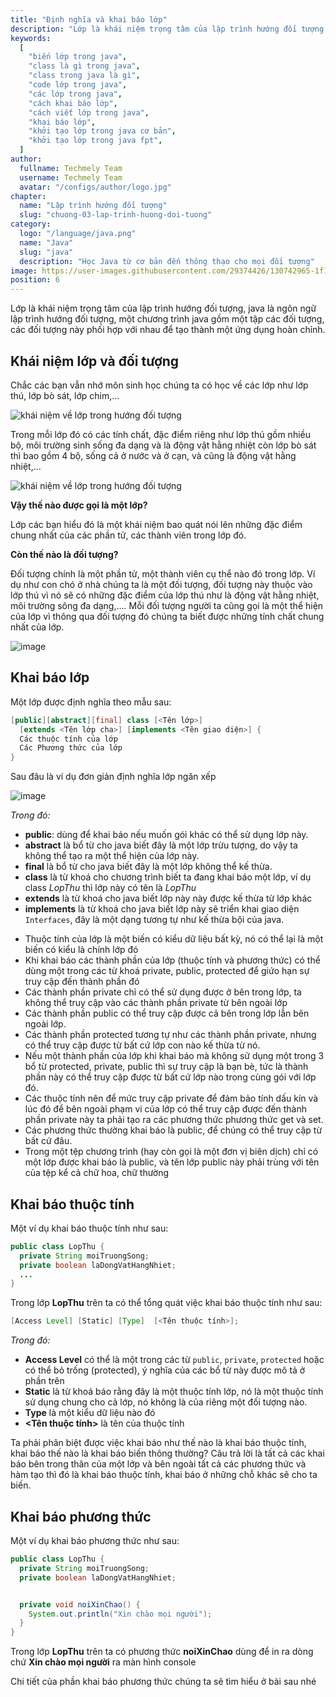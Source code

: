 ```yaml
---
title: "Định nghĩa và khai báo lớp"
description: "Lớp là khái niệm trọng tâm của lập trình hướng đối tượng, java là ngôn ngữ lập trình hướng đối tượng, một chương trình java gồm một tập các đối tượng, các đối tượng này phối hợp với nhau để tạo thành một ứng dụng hoàn chỉnh."
keywords:
  [
    "biến lớp trong java",
    "class là gì trong java",
    "class trong java là gì",
    "code lớp trong java",
    "các lớp trong java",
    "cách khai báo lớp",
    "cách viết lớp trong java",
    "khai báo lớp",
    "khởi tạo lớp trong java cơ bản",
    "khởi tạo lớp trong java fpt",
  ]
author:
  fullname: Techmely Team
  username: Techmely Team
  avatar: "/configs/author/logo.jpg"
chapter:
  name: "Lập trình hướng đối tượng"
  slug: "chuong-03-lap-trinh-huong-doi-tuong"
category:
  logo: "/language/java.png"
  name: "Java"
  slug: "java"
  description: "Học Java từ cơ bản đến thông thạo cho mọi đối tượng"
image: https://user-images.githubusercontent.com/29374426/130742965-1f138a2b-3612-4150-884c-fdd62de6c00e.png
position: 6
---
```


Lớp là khái niệm trọng tâm của lập trình hướng đối tượng, java là ngôn ngữ lập trình hướng đối tượng, một chương trình java gồm một tập các đối tượng, các đối tượng này phối hợp với nhau để tạo thành một ứng dụng hoàn chỉnh.

## Khái niệm lớp và đối tượng

Chắc các bạn vẫn nhớ môn sinh học chúng ta có học về các lớp như lớp thú, lớp bò sát, lớp chim,…

![khái niệm về lớp trong hướng đối tượng](https://user-images.githubusercontent.com/29374426/130742965-1f138a2b-3612-4150-884c-fdd62de6c00e.png)

Trong mỗi lớp đó có các tính chất, đặc điểm riêng như lớp thú gồm nhiều bộ, môi trường sinh sống đa dạng và là động vật hằng nhiệt còn lớp bò sát thì bao gồm 4 bộ, sống cả ở nước và ở cạn, và cũng là động vật hằng nhiệt,...

![khái niệm về lớp trong hướng đối tượng](https://user-images.githubusercontent.com/29374426/130743146-518e205e-6410-4040-b6ae-6c534eefdde5.png)

**Vậy thế nào được gọi là một lớp?**

Lớp các bạn hiểu đó là một khái niệm bao quát nói lên những đặc điểm chung nhất của các phần tử, các thành viên trong lớp đó.

**Còn thế nào là đối tượng?**

Đối tượng chính là một phần tử, một thành viên cụ thể nào đó trong lớp. Ví dụ như con chó ở nhà chúng ta là một đối tượng, đối tượng này thuộc vào lớp thú vì nó sẽ có những đặc điểm của lớp thú như là động vật hằng nhiệt, môi trường sông đa dạng,.... Mỗi đối tượng người ta cũng gọi là một thể hiện của lớp vì thông qua đối tượng đó chúng ta biết được những tính chất chung nhất của lớp.

![image](https://user-images.githubusercontent.com/29374426/130745801-ed5702c5-c481-4372-b6a3-394ad4b52e19.png)

## Khai báo lớp

Một lớp được định nghĩa theo mẫu sau:

```java
[public][abstract][final] class [<Tên lớp>]
  [extends <Tên lớp cha>] [implements <Tên giao diện>] {
  Các thuộc tính của lớp
  Các Phương thức của lớp
}
```

Sau đâu là ví dụ đơn giản định nghĩa lớp ngăn xếp

![image](https://user-images.githubusercontent.com/29374426/125044954-b208ce00-e0c6-11eb-8026-4c9fd59e7a29.png)

_Trong đó:_

- **public**: dùng để khai báo nếu muốn gói khác có thể sử dụng lớp này.
- **abstract** là bổ từ cho java biết đây là một lớp trừu tượng, do vậy ta không thể tạo ra một thể hiện của lớp này.
- **final** là bổ từ cho java biết đây là một lớp không thể kế thừa.
- **class** là từ khoá cho chương trình biết ta đang khai báo một lớp, ví dụ class _LopThu_ thì lớp này có tên là _LopThu_
- **extends** là từ khoá cho java biết lớp này này được kế thừa từ lớp khác
- **implements** là từ khoá cho java biết lớp này sẽ triển khai giao diện `Interfaces`, đây là một dạng tương tự như kế thừa bội của java.

<div class="note">
  <ul>
    <li>Thuộc tính của lớp là một biến có kiểu dữ liệu bất kỳ, nó có thể lại là một biến có kiểu là chính lớp đó</li>
    <li>Khi khai báo các thành phần của lớp (thuộc tính và phương thức) có thể dùng một trong các từ khoá private, public, protected để giứo hạn sự truy cập đến thành phần đó</li>
    <li>Các thành phần private chỉ có thể sử dụng được ở bên trong lớp, ta không thể truy cập vào các thành phần private từ bên ngoài lớp</li>
    <li>Các thành phần public có thể truy cập được cả bên trong lớp lẫn bên ngoài lớp.</li>
    <li>Các thành phần protected tương tự như các thành phần private, nhưng có thể truy cập được từ bất cứ lớp con nào kế thừa từ nó.</li>
    <li>Nếu một thành phần của lớp khi khai báo mà không sử dụng một trong 3 bổ từ protected, private, public thì sự truy cập là bạn bè, tức là thành phần này có thể truy cập được từ bất cứ lớp nào trong cùng gói với lớp đó.</li>
    <li>Các thuộc tính nên để mức truy cập private để đảm bảo tính dấu kín và lúc đó để bên ngoài phạm vi của lớp có thể truy cập được đến thành phần private này ta phải tạo ra các phương thức phương thức get và set.</li>
    <li>Các phương thức thường khai báo là public, để chúng có thể truy cập từ bất cứ đâu.</li>
    <li>Trong một tệp chương trình (hay còn gọi là một đơn vị biên dịch) chỉ có một lớp được khai báo là public, và tên lớp public này phải trùng với tên của tệp kể cả chữ hoa, chữ thường</li>
  </ul>
</div>

## Khai báo thuộc tính

Một ví dụ khai báo thuộc tính như sau:

```java
public class LopThu {
  private String moiTruongSong;
  private boolean laDongVatHangNhiet;
  ...
}
```

Trong lớp **LopThu** trên ta có thể tổng quát việc khai báo thuộc tính như sau:

```java
[Access Level] [Static] [Type]  [<Tên thuộc tính>];
```

_Trong đó:_

- **Access Level** có thể là một trong các từ `public`, `private`, `protected` hoặc có thể bỏ trống (protected), ý nghĩa của các bổ từ này được mô tả ở phần trên
- **Static** là từ khoá báo rằng đây là một thuộc tính lớp, nó là một thuộc tính sử dụng chung cho cả lớp, nó không là của riêng một đối tượng nào.
- **Type** là một kiểu dữ liệu nào đó
- **<Tên thuộc tính>** là tên của thuộc tính

<div class="note">
Ta phải phân biệt được việc khai báo như thế nào là khai báo thuộc tính, khai báo thế nào là khai báo biến thông thường? Câu trả lời là tất cả các khai báo bên trong thân của một lớp và bên ngoài tất cả các phương thức và hàm tạo thì đó là khai báo thuộc tính, khai báo ở những chỗ khác sẽ cho ta biến.
</div>

## Khai báo phương thức

Một ví dụ khai báo phương thức như sau:

```java
public class LopThu {
  private String moiTruongSong;
  private boolean laDongVatHangNhiet;


  private void noiXinChao() {
    System.out.println("Xin chào mọi người");
  }
}
```

Trong lớp **LopThu** trên ta có phương thức **noiXinChao** dùng để in ra dòng chứ **Xin chào mọi người** ra màn hình console

Chi tiết của phần khai báo phương thức chúng ta sẽ tìm hiểu ở bài sau nhé
